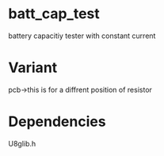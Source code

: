 # batt_cap_test
battery capacitiy tester with constant current 

# Variant
pcb->this is for a diffrent position of resistor 

# Dependencies
U8glib.h
